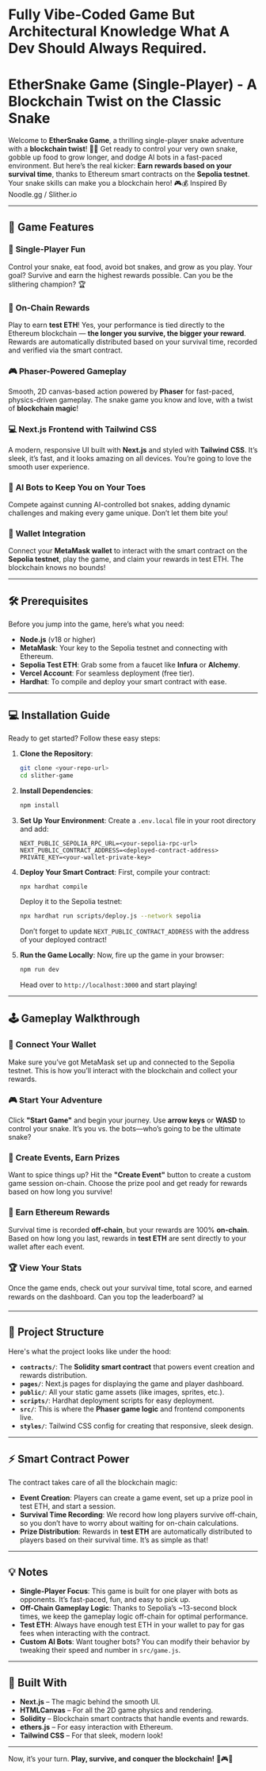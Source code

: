 # **Fully Vibe-Coded Game But Architectural Knowledge What A Dev Should Always Required.**

# **EtherSnake Game (Single-Player) - A Blockchain Twist on the Classic Snake**

Welcome to **EtherSnake Game**, a thrilling single-player snake adventure with a **blockchain twist**! 🐍✨ Get ready to control your very own snake, gobble up food to grow longer, and dodge AI bots in a fast-paced environment. But here’s the real kicker: **Earn rewards based on your survival time**, thanks to Ethereum smart contracts on the **Sepolia testnet**. Your snake skills can make you a blockchain hero! 🎮💰 Inspired By Noodle.gg / Slither.io

---

## 🚀 **Game Features**

### 🐍 **Single-Player Fun**

Control your snake, eat food, avoid bot snakes, and grow as you play. Your goal? Survive and earn the highest rewards possible. Can you be the slithering champion? 🏆

### 🤑 **On-Chain Rewards**

Play to earn **test ETH**! Yes, your performance is tied directly to the Ethereum blockchain — **the longer you survive, the bigger your reward**. Rewards are automatically distributed based on your survival time, recorded and verified via the smart contract.

### 🎮 **Phaser-Powered Gameplay**

Smooth, 2D canvas-based action powered by **Phaser** for fast-paced, physics-driven gameplay. The snake game you know and love, with a twist of **blockchain magic**!

### 💻 **Next.js Frontend with Tailwind CSS**

A modern, responsive UI built with **Next.js** and styled with **Tailwind CSS**. It’s sleek, it’s fast, and it looks amazing on all devices. You’re going to love the smooth user experience.

### 🤖 **AI Bots to Keep You on Your Toes**

Compete against cunning AI-controlled bot snakes, adding dynamic challenges and making every game unique. Don’t let them bite you!

### 🔐 **Wallet Integration**

Connect your **MetaMask wallet** to interact with the smart contract on the **Sepolia testnet**, play the game, and claim your rewards in test ETH. The blockchain knows no bounds!

---

## 🛠️ **Prerequisites**

Before you jump into the game, here’s what you need:

* **Node.js** (v18 or higher)
* **MetaMask**: Your key to the Sepolia testnet and connecting with Ethereum.
* **Sepolia Test ETH**: Grab some from a faucet like **Infura** or **Alchemy**.
* **Vercel Account**: For seamless deployment (free tier).
* **Hardhat**: To compile and deploy your smart contract with ease.

---

## 💻 **Installation Guide**

Ready to get started? Follow these easy steps:

1. **Clone the Repository**:

   ```bash
   git clone <your-repo-url>
   cd slither-game
   ```

2. **Install Dependencies**:

   ```bash
   npm install
   ```

3. **Set Up Your Environment**:
   Create a `.env.local` file in your root directory and add:

   ```env
   NEXT_PUBLIC_SEPOLIA_RPC_URL=<your-sepolia-rpc-url>
   NEXT_PUBLIC_CONTRACT_ADDRESS=<deployed-contract-address>
   PRIVATE_KEY=<your-wallet-private-key>
   ```

4. **Deploy Your Smart Contract**:
   First, compile your contract:

   ```bash
   npx hardhat compile
   ```

   Deploy it to the Sepolia testnet:

   ```bash
   npx hardhat run scripts/deploy.js --network sepolia
   ```

   Don’t forget to update `NEXT_PUBLIC_CONTRACT_ADDRESS` with the address of your deployed contract!

5. **Run the Game Locally**:
   Now, fire up the game in your browser:

   ```bash
   npm run dev
   ```

   Head over to `http://localhost:3000` and start playing!

---

## 🕹️ **Gameplay Walkthrough**

### 🔐 **Connect Your Wallet**

Make sure you’ve got MetaMask set up and connected to the Sepolia testnet. This is how you’ll interact with the blockchain and collect your rewards.

### 🎮 **Start Your Adventure**

Click **"Start Game"** and begin your journey. Use **arrow keys** or **WASD** to control your snake. It’s you vs. the bots—who’s going to be the ultimate snake?

### 🥇 **Create Events, Earn Prizes**

Want to spice things up? Hit the **"Create Event"** button to create a custom game session on-chain. Choose the prize pool and get ready for rewards based on how long you survive!

### 💸 **Earn Ethereum Rewards**

Survival time is recorded **off-chain**, but your rewards are 100% **on-chain**. Based on how long you last, rewards in **test ETH** are sent directly to your wallet after each event.

### 🏆 **View Your Stats**

Once the game ends, check out your survival time, total score, and earned rewards on the dashboard. Can you top the leaderboard? 📊

---

## 📂 **Project Structure**

Here's what the project looks like under the hood:

* **`contracts/`**: The **Solidity smart contract** that powers event creation and rewards distribution.
* **`pages/`**: Next.js pages for displaying the game and player dashboard.
* **`public/`**: All your static game assets (like images, sprites, etc.).
* **`scripts/`**: Hardhat deployment scripts for easy deployment.
* **`src/`**: This is where the **Phaser game logic** and frontend components live.
* **`styles/`**: Tailwind CSS config for creating that responsive, sleek design.

---

## ⚡ **Smart Contract Power**

The contract takes care of all the blockchain magic:

* **Event Creation**: Players can create a game event, set up a prize pool in test ETH, and start a session.
* **Survival Time Recording**: We record how long players survive off-chain, so you don’t have to worry about waiting for on-chain calculations.
* **Prize Distribution**: Rewards in **test ETH** are automatically distributed to players based on their survival time. It’s as simple as that!

---

## 💡 **Notes**

* **Single-Player Focus**: This game is built for one player with bots as opponents. It’s fast-paced, fun, and easy to pick up.
* **Off-Chain Gameplay Logic**: Thanks to Sepolia’s \~13-second block times, we keep the gameplay logic off-chain for optimal performance.
* **Test ETH**: Always have enough test ETH in your wallet to pay for gas fees when interacting with the contract.
* **Custom AI Bots**: Want tougher bots? You can modify their behavior by tweaking their speed and number in `src/game.js`.

---

## 🔨 **Built With**

* **Next.js** – The magic behind the smooth UI.
* **HTMLCanvas** – For all the 2D game physics and rendering.
* **Solidity** – Blockchain smart contracts that handle events and rewards.
* **ethers.js** – For easy interaction with Ethereum.
* **Tailwind CSS** – For that sleek, modern look!

---

Now, it’s your turn. **Play, survive, and conquer the blockchain!** 🐍🎮💸
